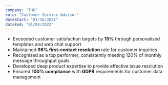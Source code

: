 ```yaml
---
company: "THG"
role: "Customer Service Advisor"
dateStart: "01/10/2021"
dateEnd: "01/04/2022"
---
```

-   Exceeded customer satisfaction targets by **15%** through personalised templates and web chat support
-   Maintained **98% first-contact resolution** rate for customer inquiries
-   Recognised as a top performer, consistently meeting 120% of monthly message throughput goals
-   Developed deep product expertise to provide effective issue resolution
-   Ensured **100% compliance** with **GDPR** requirements for customer data management
